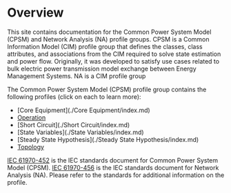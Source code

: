 # Overview
This site contains documentation for the Common Power System Model (CPSM) and Network Analysis (NA) profile groups. CPSM is a Common Information Model (CIM) profile group that defines the classes, class attributes, and associations from the CIM required to solve state estimation and power flow. Originally, it was developed to satisfy use cases related to bulk electric power transmission model exchange between Energy Management Systems. NA is a CIM profile group

The Common Power System Model (CPSM) profile group contains the following profiles (click on each to learn more):

- [Core Equipment](./Core Equipment/index.md)
- [Operation](./Operation/index.md)
- [Short Circuit](./Short Circuit/index.md)
- [State Variables](./State Variables/index.md)
- [Steady State Hypothesis](./Steady State Hypothesis/index.md)
- [Topology](./Topology/index.md)

[IEC 61970-452](https://webstore.iec.ch/en/publication/64844) is the IEC standards document for Common Power System Model (CPSM). [IEC 61970-456](https://webstore.iec.ch/en/publication/68054) is the IEC standards document for Network Analysis (NA). Please refer to the standards for additional information on the profile.
